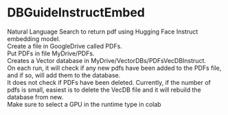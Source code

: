 # DBGuideInstructEmbed
Natural Language Search to return pdf using Hugging Face Instruct embedding model.  <br />
Create a file in GoogleDrive called PDFs.  
Put PDFs in file MyDrive/PDFs.  
Creates a Vector database in MyDrive/VectorDBs/PDFsVecDBInstruct.  
On each run, it will check if any new pdfs have been added to the PDFs file, and if so, will add them to the database.  
It does not check if PDFs have been deleted. Currently, if the number of pdfs is small, easiest is to delete the VecDB file and it will rebuild the database from new.  
Make sure to select a GPU in the runtime type in colab

